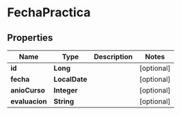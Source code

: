 

# FechaPractica


## Properties

| Name | Type | Description | Notes |
|------------ | ------------- | ------------- | -------------|
|**id** | **Long** |  |  [optional] |
|**fecha** | **LocalDate** |  |  [optional] |
|**anioCurso** | **Integer** |  |  [optional] |
|**evaluacion** | **String** |  |  [optional] |



